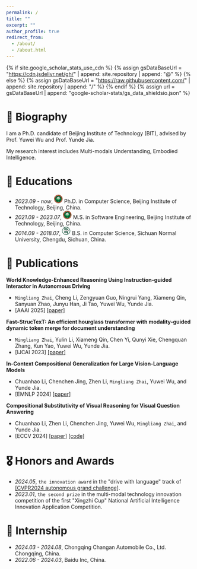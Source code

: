 ```yaml
---
permalink: /
title: ""
excerpt: ""
author_profile: true
redirect_from: 
  - /about/
  - /about.html
---
```


{% if site.google_scholar_stats_use_cdn %}
{% assign gsDataBaseUrl = "https://cdn.jsdelivr.net/gh/" | append: site.repository | append: "@" %}
{% else %}
{% assign gsDataBaseUrl = "https://raw.githubusercontent.com/" | append: site.repository | append: "/" %}
{% endif %}
{% assign url = gsDataBaseUrl | append: "google-scholar-stats/gs_data_shieldsio.json" %}

<span class='anchor' id='biography'></span>
# 📜 Biography
I am a Ph.D. candidate of Beijing Institute of Technology (BIT), advised by Prof. Yuwei Wu and Prof. Yunde Jia.

My research interest includes Multi-modals Understanding, Embodied Intelligence. 

<span class='anchor' id='educations'></span>
# 📖 Educations
- *2023.09 - now*, <a href="https://www.bit.edu.cn/"><img class="png" src="/images/BIT_logo.png" width="23pt"></a> Ph.D. in Computer Science, Beijing Institute of Technology, Beijing, China. 
- *2021.09 - 2023.07*, <a href="https://www.bit.edu.cn/"><img class="png" src="/images/BIT_logo.png" width="23pt"></a> M.S. in Software Engineering, Beijing Institute of Technology, Beijing, China.
- *2014.09 - 2018.07*, <a href="https://www.sicnu.edu.cn/"><img class="png" src="/images/SNU_logo.png" width="23pt"></a> B.S. in Computer Science, Sichuan Normal University, Chengdu, Sichuan, China.

<span class='anchor' id='publications'></span>
# 📝 Publications 
**World Knowledge-Enhanced Reasoning Using Instruction-guided Interactor in Autonomous Driving**
- `Mingliang Zhai`, Cheng Li, Zengyuan Guo, Ningrui Yang, Xiameng Qin, Sanyuan Zhao, Junyu Han, Ji Tao, Yuwei Wu, Yunde Jia.
- [AAAI 2025] [[paper]](https://arxiv.org/pdf/2412.06324)

**Fast-StrucTexT: An efficient hourglass transformer with modality-guided dynamic token merge for document understanding**
- `Mingliang Zhai`, Yulin Li, Xiameng Qin, Chen Yi, Qunyi Xie, Chengquan Zhang, Kun Yao, Yuwei Wu, Yunde Jia.
- [IJCAI 2023] [[paper]](https://www.ijcai.org/proceedings/2023/0585.pdf) 

**In-Context Compositional Generalization for Large Vision-Language Models**
- Chuanhao Li, Chenchen Jing, Zhen Li, `Mingliang Zhai`, Yuwei Wu, and Yunde Jia.
- [EMNLP 2024] [[paper]](https://aclanthology.org/2024.emnlp-main.996.pdf)

**Compositional Substitutivity of Visual Reasoning for Visual Question Answering**
- Chuanhao Li, Zhen Li, Chenchen Jing, Yuwei Wu, `Mingliang Zhai`, and Yunde Jia.
- [ECCV 2024] [[paper]](https://www.ecva.net/papers/eccv_2024/papers_ECCV/papers/06434.pdf) [[code]](https://github.com/NeverMoreLCH/CG-SPS)

<span class='anchor' id='awards'></span>
# 🎖 Honors and Awards
- *2024.05*, `the innovation award` in the "drive with language" track of [[CVPR2024 autonomous grand challenge]](https://opendrivelab.com/challenge2024/).
- *2023.01*, `the second prize` in the multi-modal technology innovation competition of the first "Xingzhi Cup" National Artificial Intelligence Innovation Application Competition.

<span class='anchor' id='internship'></span>
# 💼 Internship
- *2024.03 - 2024.08*, Chongqing Changan Automobile Co., Ltd. Chongqing, China.
- *2022.06 - 2024.03*, Baidu Inc, China.

